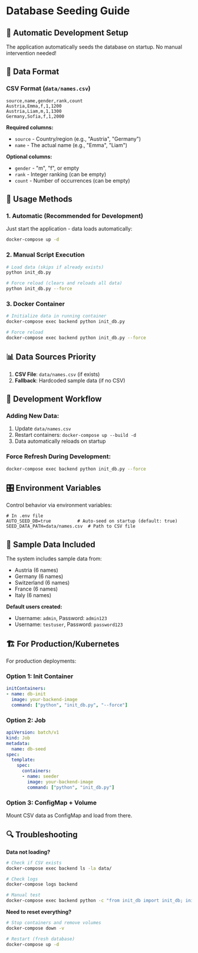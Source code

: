 # Database Seeding Guide

## 🎯 **Automatic Development Setup**

The application automatically seeds the database on startup. No manual intervention needed!

## 📁 **Data Format**

### CSV Format (`data/names.csv`)
```csv
source,name,gender,rank,count
Austria,Emma,f,1,1200
Austria,Liam,m,1,1300
Germany,Sofia,f,1,2000
```

**Required columns:**
- `source` - Country/region (e.g., "Austria", "Germany")
- `name` - The actual name (e.g., "Emma", "Liam")

**Optional columns:**
- `gender` - "m", "f", or empty
- `rank` - Integer ranking (can be empty)
- `count` - Number of occurrences (can be empty)

## 🚀 **Usage Methods**

### 1. **Automatic (Recommended for Development)**
Just start the application - data loads automatically:
```bash
docker-compose up -d
```

### 2. **Manual Script Execution**
```bash
# Load data (skips if already exists)
python init_db.py

# Force reload (clears and reloads all data)
python init_db.py --force
```

### 3. **Docker Container**
```bash
# Initialize data in running container
docker-compose exec backend python init_db.py

# Force reload
docker-compose exec backend python init_db.py --force
```

## 📊 **Data Sources Priority**

1. **CSV File**: `data/names.csv` (if exists)
2. **Fallback**: Hardcoded sample data (if no CSV)

## 🔄 **Development Workflow**

### Adding New Data:
1. Update `data/names.csv`
2. Restart containers: `docker-compose up --build -d`
3. Data automatically reloads on startup

### Force Refresh During Development:
```bash
docker-compose exec backend python init_db.py --force
```

## 🎛️ **Environment Variables**

Control behavior via environment variables:
```env
# In .env file
AUTO_SEED_DB=true          # Auto-seed on startup (default: true)
SEED_DATA_PATH=data/names.csv  # Path to CSV file
```

## 📝 **Sample Data Included**

The system includes sample data from:
- Austria (6 names)
- Germany (6 names) 
- Switzerland (6 names)
- France (6 names)
- Italy (6 names)

**Default users created:**
- Username: `admin`, Password: `admin123`
- Username: `testuser`, Password: `password123`

## 🏗️ **For Production/Kubernetes**

For production deployments:

### Option 1: Init Container
```yaml
initContainers:
- name: db-init
  image: your-backend-image
  command: ["python", "init_db.py", "--force"]
```

### Option 2: Job
```yaml
apiVersion: batch/v1
kind: Job
metadata:
  name: db-seed
spec:
  template:
    spec:
      containers:
      - name: seeder
        image: your-backend-image
        command: ["python", "init_db.py"]
```

### Option 3: ConfigMap + Volume
Mount CSV data as ConfigMap and load from there.

## 🔍 **Troubleshooting**

**Data not loading?**
```bash
# Check if CSV exists
docker-compose exec backend ls -la data/

# Check logs
docker-compose logs backend

# Manual test
docker-compose exec backend python -c "from init_db import init_db; init_db(force_reload=True)"
```

**Need to reset everything?**
```bash
# Stop containers and remove volumes
docker-compose down -v

# Restart (fresh database)
docker-compose up -d
```
